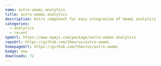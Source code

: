 ```yaml
---
name: astro-umami-analytics
title: astro-umami-analytics
description: Astro component for easy integration of Umami analytics
categories:
  - analytics
  - recent
npmUrl: https://www.npmjs.com/package/astro-umami-analytics
repoUrl: https://github.com/thevrus/astro-umami
homepageUrl: https://github.com/thevrus/astro-umami
badge: new
downloads: 72
---
```

